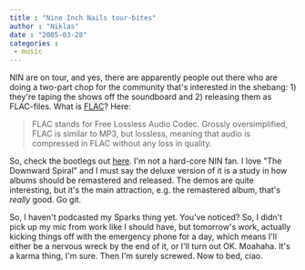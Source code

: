 ```yaml
---
title : "Nine Inch Nails tour-bites"
author : "Niklas"
date : "2005-03-28"
categories : 
 - music
---
```


NIN are on tour, and yes, there are apparently people out there who are doing a two-part chop for the community that's interested in the shebang: 1) they're taping the shows off the soundboard and 2) releasing them as FLAC-files. What is [FLAC](http://flac.sourceforge.net)? Here:

> FLAC stands for Free Lossless Audio Codec. Grossly oversimplified, FLAC is similar to MP3, but lossless, meaning that audio is compressed in FLAC without any loss in quality.

So, check the bootlegs out [here](http://www.mistercooper.info). I'm not a hard-core NIN fan. I love "The Downward Spiral" and I must say the deluxe version of it is a study in how albums should be remastered and released. The demos are quite interesting, but it's the main attraction, e.g. the remastered album, that's _really_ good. Go git.

So, I haven't podcasted my Sparks thing yet. You've noticed? So, I didn't pick up my mic from work like I should have, but tomorrow's work, actually kicking things off with the emergency phone for a day, which means I'll either be a nervous wreck by the end of it, or I'll turn out OK. Moahaha. It's a karma thing, I'm sure. Then I'm surely screwed. Now to bed, ciao.
